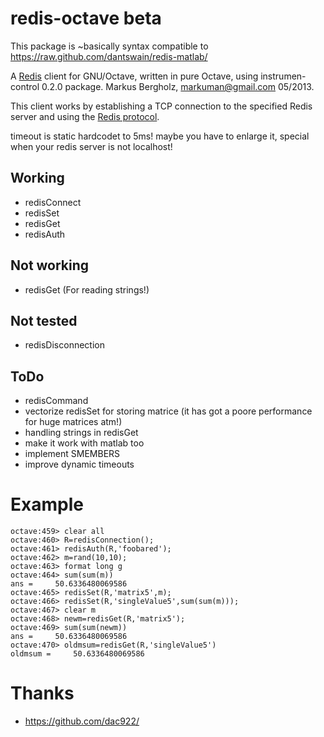 # redis-octave beta

This package is ~basically syntax compatible to https://raw.github.com/dantswain/redis-matlab/

A [Redis](http://redis.io) client for GNU/Octave, written in pure Octave, using instrumen-control 0.2.0 package.  Markus Bergholz, markuman@gmail.com 05/2013.

This client works by establishing a TCP connection to the specified Redis server and using the [Redis protocol](http://redis.io/topics/protocol).

timeout is static hardcodet to 5ms! maybe you have to enlarge it, special when your redis server is not localhost!

## Working

* redisConnect
* redisSet 
* redisGet 
* redisAuth

## Not working

* redisGet (For reading strings!)

## Not tested

* redisDisconnection

## ToDo

* redisCommand
* vectorize redisSet for storing matrice (it has got a poore performance for huge matrices atm!)
* handling strings in redisGet
* make it work with matlab too
* implement SMEMBERS
* improve dynamic timeouts

# Example

    octave:459> clear all
    octave:460> R=redisConnection();
    octave:461> redisAuth(R,'foobared');
    octave:462> m=rand(10,10);
    octave:463> format long g
    octave:464> sum(sum(m))
    ans =     50.6336480069586
    octave:465> redisSet(R,'matrix5',m);
    octave:466> redisSet(R,'singleValue5',sum(sum(m)));
    octave:467> clear m
    octave:468> newm=redisGet(R,'matrix5');
    octave:469> sum(sum(newm))
    ans =     50.6336480069586
    octave:470> oldmsum=redisGet(R,'singleValue5')
    oldmsum =     50.6336480069586

# Thanks
* https://github.com/dac922/
